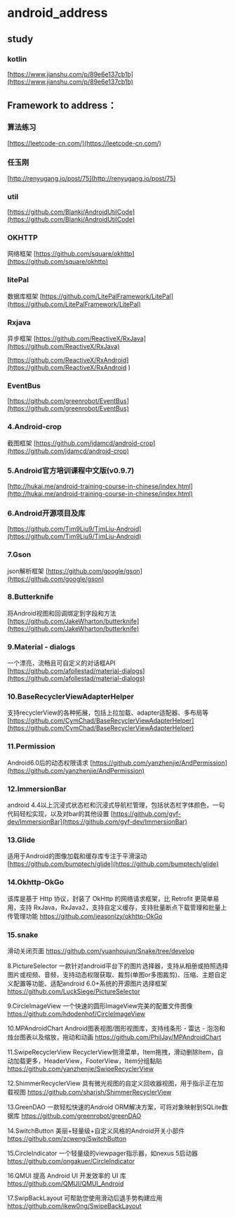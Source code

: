 # android_address

## study 

### kotlin
[https://www.jianshu.com/p/89e6e137cb1b](https://www.jianshu.com/p/89e6e137cb1b)

## Framework to address：

### 算法练习
[https://leetcode-cn.com/](https://leetcode-cn.com/)

### 任玉刚
[http://renyugang.io/post/75](http://renyugang.io/post/75)

### util
[https://github.com/Blankj/AndroidUtilCode](https://github.com/Blankj/AndroidUtilCode)
### OKHTTP
网络框架
[https://github.com/square/okhttp](https://github.com/square/okhttp)
   
### litePal
数据库框架
[https://github.com/LitePalFramework/LitePal](https://github.com/LitePalFramework/LitePal)
  
### Rxjava
异步框架
[https://github.com/ReactiveX/RxJava](https://github.com/ReactiveX/RxJava)

[https://github.com/ReactiveX/RxAndroid](https://github.com/ReactiveX/RxAndroid )

### EventBus
[https://github.com/greenrobot/EventBus](https://github.com/greenrobot/EventBus)
    
### 4.Android-crop 
截图框架
[https://github.com/jdamcd/android-crop](https://github.com/jdamcd/android-crop)
    
### 5.Android官方培训课程中文版(v0.9.7)
[http://hukai.me/android-training-course-in-chinese/index.html](http://hukai.me/android-training-course-in-chinese/index.html)

### 6.Android开源项目及库
[https://github.com/Tim9Liu9/TimLiu-Android](https://github.com/Tim9Liu9/TimLiu-Android)

### 7.Gson
json解析框架
[https://github.com/google/gson](https://github.com/google/gson)

### 8.Butterknife
将Android视图和回调绑定到字段和方法
[https://github.com/JakeWharton/butterknife](https://github.com/JakeWharton/butterknife)

### 9.Material - dialogs
一个漂亮，流畅且可自定义的对话框API
[https://github.com/afollestad/material-dialogs](https://github.com/afollestad/material-dialogs)

### 10.BaseRecyclerViewAdapterHelper
支持recyclerView的各种拓展，包括上拉加载、adapter适配器、多布局等
[https://github.com/CymChad/BaseRecyclerViewAdapterHelper](https://github.com/CymChad/BaseRecyclerViewAdapterHelper)

### 11.Permission
Android6.0后的动态权限请求
[https://github.com/yanzhenjie/AndPermission](https://github.com/yanzhenjie/AndPermission)

### 12.ImmersionBar
android 4.4以上沉浸式状态栏和沉浸式导航栏管理，包括状态栏字体颜色，一句代码轻松实现，以及对bar的其他设置
[https://github.com/gyf-dev/ImmersionBar](https://github.com/gyf-dev/ImmersionBar)

### 13.Glide
适用于Android的图像加载和缓存库专注于平滑滚动
[https://github.com/bumptech/glide](https://github.com/bumptech/glide)

### 14.Okhttp-OkGo
该库是基于 Http 协议，封装了 OkHttp 的网络请求框架，比 Retrofit 更简单易用，支持 RxJava，RxJava2，支持自定义缓存，支持批量断点下载管理和批量上传管理功能
https://github.com/jeasonlzy/okhttp-OkGo

### 15.snake 
滑动关闭页面
https://github.com/yuanhoujun/Snake/tree/develop

8.PictureSelector
一款针对android平台下的图片选择器，支持从相册或拍照选择图片或视频、音频，支持动态权限获取、裁剪(单图or多图裁剪)、压缩、主题自定义配置等功能、适配android 6.0+系统的开源图片选择框架
https://github.com/LuckSiege/PictureSelector

9.CircleImageView
一个快速的圆形ImageView完美的配置文件图像
https://github.com/hdodenhof/CircleImageView

10.MPAndroidChart
Android图表视图/图形视图库，支持线条形 - 雷达 - 泡泡和烛台图表以及缩放，拖动和动画
https://github.com/PhilJay/MPAndroidChart

11.SwipeRecyclerView
RecyclerView侧滑菜单，Item拖拽，滑动删除Item，自动加载更多，HeaderView，FooterView，Item分组黏贴
https://github.com/yanzhenjie/SwipeRecyclerView

12.ShimmerRecyclerView
具有微光视图的自定义回收器视图，用于指示正在加载视图
https://github.com/sharish/ShimmerRecyclerView

13.GreenDAO
一款轻松快速的Android ORM解决方案，可将对象映射到SQLite数据库
https://github.com/greenrobot/greenDAO

14.SwitchButton
美丽+轻量级+自定义风格的Android开关小部件
https://github.com/zcweng/SwitchButton

15.CircleIndicator
一个轻量级的viewpager指示器，如nexus 5启动器
https://github.com/ongakuer/CircleIndicator

16.QMUI
提高 Android UI 开发效率的 UI 库
https://github.com/QMUI/QMUI_Android

17.SwipBackLayout
可帮助您使用滑动后退手势构建应用
https://github.com/ikew0ng/SwipeBackLayout

